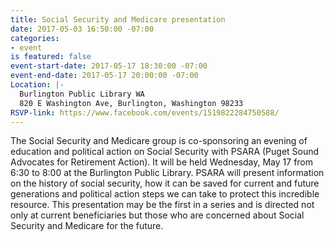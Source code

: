 ```yaml
---
title: Social Security and Medicare presentation
date: 2017-05-03 16:50:00 -07:00
categories:
- event
is featured: false
event-start-date: 2017-05-17 18:30:00 -07:00
event-end-date: 2017-05-17 20:00:00 -07:00
Location: |-
  Burlington Public Library WA
  820 E Washington Ave, Burlington, Washington 98233
RSVP-link: https://www.facebook.com/events/1519822284750588/
---
```


The Social Security and Medicare group is co-sponsoring an evening of education and political action on Social Security with PSARA (Puget Sound Advocates for Retirement Action). It will be held Wednesday, May 17 from 6:30 to 8:00 at the Burlington Public Library. PSARA will present information on the history of social security, how it can be saved for current and future generations and political action steps we can take to protect this incredible resource. This presentation may be the first in a series and is directed not only at current beneficiaries but those who are concerned about Social Security and Medicare for the future.